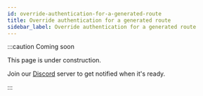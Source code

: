 ```yaml
---
id: override-authentication-for-a-generated-route
title: Override authentication for a generated route
sidebar_label: Override authentication for a generated route
---
```


:::caution Coming soon

This page is under construction.

Join our [Discord](https://discord.traxion.dev/) server to get notified when it's ready.

:::
